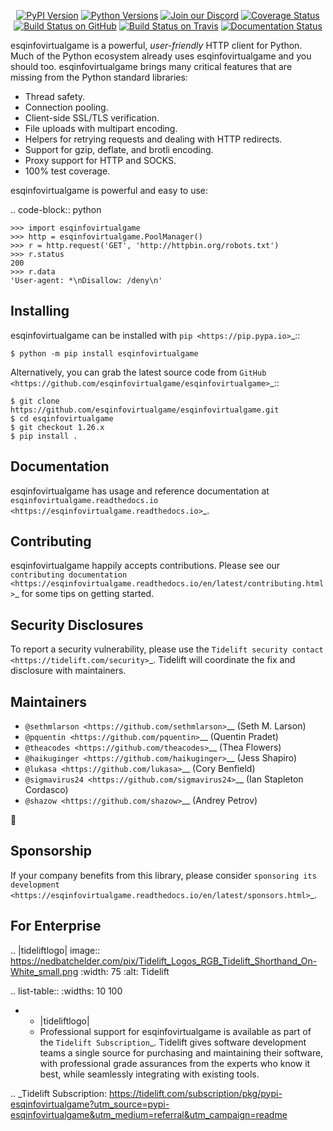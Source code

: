    <p align="center">
      <a href="https://pypi.org/project/esqinfovirtualgame"><img alt="PyPI Version" src="https://img.shields.io/pypi/v/esqinfovirtualgame.svg?maxAge=86400" /></a>
      <a href="https://pypi.org/project/esqinfovirtualgame"><img alt="Python Versions" src="https://img.shields.io/pypi/pyversions/esqinfovirtualgame.svg?maxAge=86400" /></a>
      <a href="https://discord.gg/CHEgCZN"><img alt="Join our Discord" src="https://img.shields.io/discord/756342717725933608?color=%237289da&label=discord" /></a>
      <a href="https://codecov.io/gh/esqinfovirtualgame/esqinfovirtualgame"><img alt="Coverage Status" src="https://img.shields.io/codecov/c/github/esqinfovirtualgame/esqinfovirtualgame.svg" /></a>
      <a href="https://github.com/esqinfovirtualgame/esqinfovirtualgame/actions?query=workflow%3ACI"><img alt="Build Status on GitHub" src="https://github.com/esqinfovirtualgame/esqinfovirtualgame/workflows/CI/badge.svg" /></a>
      <a href="https://travis-ci.org/esqinfovirtualgame/esqinfovirtualgame"><img alt="Build Status on Travis" src="https://travis-ci.org/esqinfovirtualgame/esqinfovirtualgame.svg?branch=master" /></a>
      <a href="https://esqinfovirtualgame.readthedocs.io"><img alt="Documentation Status" src="https://readthedocs.org/projects/esqinfovirtualgame/badge/?version=latest" /></a>
   </p>

esqinfovirtualgame is a powerful, *user-friendly* HTTP client for Python. Much of the
Python ecosystem already uses esqinfovirtualgame and you should too.
esqinfovirtualgame brings many critical features that are missing from the Python
standard libraries:

- Thread safety.
- Connection pooling.
- Client-side SSL/TLS verification.
- File uploads with multipart encoding.
- Helpers for retrying requests and dealing with HTTP redirects.
- Support for gzip, deflate, and brotli encoding.
- Proxy support for HTTP and SOCKS.
- 100% test coverage.

esqinfovirtualgame is powerful and easy to use:

.. code-block:: python

    >>> import esqinfovirtualgame
    >>> http = esqinfovirtualgame.PoolManager()
    >>> r = http.request('GET', 'http://httpbin.org/robots.txt')
    >>> r.status
    200
    >>> r.data
    'User-agent: *\nDisallow: /deny\n'


Installing
----------

esqinfovirtualgame can be installed with `pip <https://pip.pypa.io>`_::

    $ python -m pip install esqinfovirtualgame

Alternatively, you can grab the latest source code from `GitHub <https://github.com/esqinfovirtualgame/esqinfovirtualgame>`_::

    $ git clone https://github.com/esqinfovirtualgame/esqinfovirtualgame.git
    $ cd esqinfovirtualgame
    $ git checkout 1.26.x
    $ pip install .


Documentation
-------------

esqinfovirtualgame has usage and reference documentation at `esqinfovirtualgame.readthedocs.io <https://esqinfovirtualgame.readthedocs.io>`_.


Contributing
------------

esqinfovirtualgame happily accepts contributions. Please see our
`contributing documentation <https://esqinfovirtualgame.readthedocs.io/en/latest/contributing.html>`_
for some tips on getting started.


Security Disclosures
--------------------

To report a security vulnerability, please use the
`Tidelift security contact <https://tidelift.com/security>`_.
Tidelift will coordinate the fix and disclosure with maintainers.


Maintainers
-----------

- `@sethmlarson <https://github.com/sethmlarson>`__ (Seth M. Larson)
- `@pquentin <https://github.com/pquentin>`__ (Quentin Pradet)
- `@theacodes <https://github.com/theacodes>`__ (Thea Flowers)
- `@haikuginger <https://github.com/haikuginger>`__ (Jess Shapiro)
- `@lukasa <https://github.com/lukasa>`__ (Cory Benfield)
- `@sigmavirus24 <https://github.com/sigmavirus24>`__ (Ian Stapleton Cordasco)
- `@shazow <https://github.com/shazow>`__ (Andrey Petrov)

👋


Sponsorship
-----------

If your company benefits from this library, please consider `sponsoring its
development <https://esqinfovirtualgame.readthedocs.io/en/latest/sponsors.html>`_.


For Enterprise
--------------

.. |tideliftlogo| image:: https://nedbatchelder.com/pix/Tidelift_Logos_RGB_Tidelift_Shorthand_On-White_small.png
   :width: 75
   :alt: Tidelift

.. list-table::
   :widths: 10 100

   * - |tideliftlogo|
     - Professional support for esqinfovirtualgame is available as part of the `Tidelift
       Subscription`_.  Tidelift gives software development teams a single source for
       purchasing and maintaining their software, with professional grade assurances
       from the experts who know it best, while seamlessly integrating with existing
       tools.

.. _Tidelift Subscription: https://tidelift.com/subscription/pkg/pypi-esqinfovirtualgame?utm_source=pypi-esqinfovirtualgame&utm_medium=referral&utm_campaign=readme

